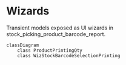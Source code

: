 # Wizards

Transient models exposed as UI wizards in stock_picking_product_barcode_report.

```mermaid
classDiagram
    class ProductPrintingQty
    class WizStockBarcodeSelectionPrinting
```
